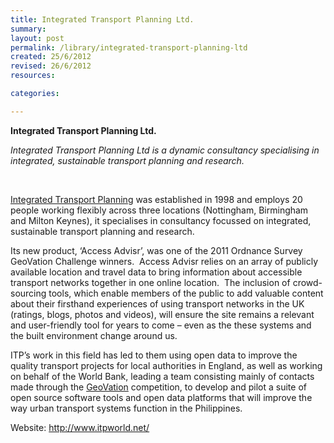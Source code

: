 ```yaml
---
title: Integrated Transport Planning Ltd.
summary: 
layout: post
permalink: /library/integrated-transport-planning-ltd
created: 25/6/2012
revised: 26/6/2012
resources:

categories:

---
```


<p><strong>Integrated Transport Planning Ltd.</strong></p>
<p><em>Integrated Transport Planning Ltd is a dynamic consultancy specialising in integrated, sustainable transport planning and research.</em></p>
<p> </p>
<p><a href="http://www.itpworld.net/" rel="nofollow">Integrated Transport Planning</a> ﻿was established in 1998 and employs 20 people working flexibly across three locations (Nottingham, Birmingham and Milton Keynes), it specialises in consultancy focussed on integrated, sustainable transport planning and research. </p>
<p>Its new product, ‘Access Advisr’, was one of the 2011 Ordnance Survey GeoVation Challenge winners.  Access Advisr relies on an array of publicly available location and travel data to bring information about accessible transport networks together in one online location.  The inclusion of crowd-sourcing tools, which enable members of the public to add valuable content about their firsthand experiences of using transport networks in the UK (ratings, blogs, photos and videos), will ensure the site remains a relevant and user-friendly tool for years to come – even as the these systems and the built environment change around us.</p>
<p>ITP’s work in this field has led to them using open data to improve the quality transport projects for local authorities in England, as well as working on behalf of the World Bank, leading a team consisting mainly of contacts made through the <a href="http://challenge.geovation.org.uk/" rel="nofollow">GeoVation</a> competition, to develop and pilot a suite of open source software tools and open data platforms that will improve the way urban transport systems function in the Philippines.</p>
<p>Website: <a href="http://www.itpworld.net/" rel="nofollow">http://www.itpworld.net/</a></p>
